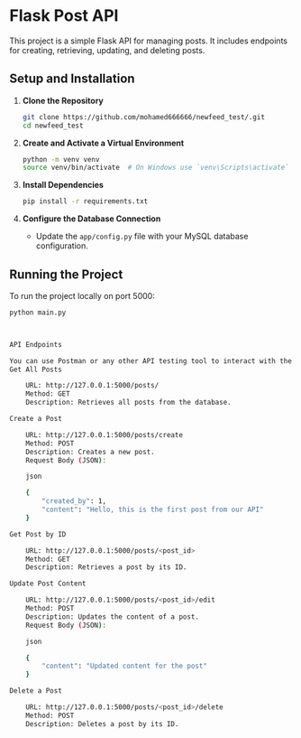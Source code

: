 # Flask Post API

This project is a simple Flask API for managing posts. It includes endpoints for creating, retrieving, updating, and deleting posts.

## Setup and Installation

1. **Clone the Repository**
    ```bash
    git clone https://github.com/mohamed666666/newfeed_test/.git
    cd newfeed_test
    ```

2. **Create and Activate a Virtual Environment**
    ```bash
    python -m venv venv
    source venv/bin/activate  # On Windows use `venv\Scripts\activate`
    ```

3. **Install Dependencies**
    ```bash
    pip install -r requirements.txt
    ```

4. **Configure the Database Connection**
    - Update the `app/config.py` file with your MySQL database configuration.

## Running the Project

To run the project locally on port 5000:
```bash
python main.py



API Endpoints

You can use Postman or any other API testing tool to interact with the API.
Get All Posts

    URL: http://127.0.0.1:5000/posts/
    Method: GET
    Description: Retrieves all posts from the database.

Create a Post

    URL: http://127.0.0.1:5000/posts/create
    Method: POST
    Description: Creates a new post.
    Request Body (JSON):

    json

    {
        "created_by": 1,
        "content": "Hello, this is the first post from our API"
    }

Get Post by ID

    URL: http://127.0.0.1:5000/posts/<post_id>
    Method: GET
    Description: Retrieves a post by its ID.

Update Post Content

    URL: http://127.0.0.1:5000/posts/<post_id>/edit
    Method: POST
    Description: Updates the content of a post.
    Request Body (JSON):

    json

    {
        "content": "Updated content for the post"
    }

Delete a Post

    URL: http://127.0.0.1:5000/posts/<post_id>/delete
    Method: POST
    Description: Deletes a post by its ID.

